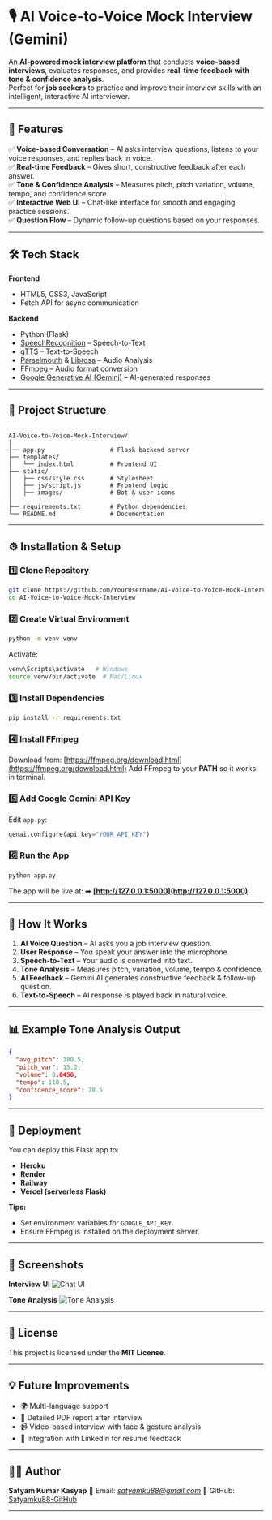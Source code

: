 # 🎙️ AI Voice-to-Voice Mock Interview (Gemini)

An **AI-powered mock interview platform** that conducts **voice-based interviews**, evaluates responses, and provides **real-time feedback with tone & confidence analysis**.  
Perfect for **job seekers** to practice and improve their interview skills with an intelligent, interactive AI interviewer.

---

## 📌 Features

✅ **Voice-based Conversation** – AI asks interview questions, listens to your voice responses, and replies back in voice.  
✅ **Real-time Feedback** – Gives short, constructive feedback after each answer.  
✅ **Tone & Confidence Analysis** – Measures pitch, pitch variation, volume, tempo, and confidence score.  
✅ **Interactive Web UI** – Chat-like interface for smooth and engaging practice sessions.  
✅ **Question Flow** – Dynamic follow-up questions based on your responses.  

---

## 🛠️ Tech Stack

**Frontend**  
- HTML5, CSS3, JavaScript  
- Fetch API for async communication  

**Backend**  
- Python (Flask)  
- [SpeechRecognition](https://pypi.org/project/SpeechRecognition/) – Speech-to-Text  
- [gTTS](https://pypi.org/project/gTTS/) – Text-to-Speech  
- [Parselmouth](https://pypi.org/project/praat-parselmouth/) & [Librosa](https://pypi.org/project/librosa/) – Audio Analysis  
- [FFmpeg](https://ffmpeg.org/) – Audio format conversion  
- [Google Generative AI (Gemini)](https://ai.google/) – AI-generated responses  

---

## 📂 Project Structure

```

AI-Voice-to-Voice-Mock-Interview/
│
├── app.py                  # Flask backend server
├── templates/
│   └── index.html          # Frontend UI
├── static/
│   ├── css/style.css       # Stylesheet
│   ├── js/script.js        # Frontend logic
│   ├── images/             # Bot & user icons
│
├── requirements.txt        # Python dependencies
└── README.md               # Documentation

````

---

## ⚙️ Installation & Setup

### 1️⃣ Clone Repository
```bash
git clone https://github.com/YourUsername/AI-Voice-to-Voice-Mock-Interview.git
cd AI-Voice-to-Voice-Mock-Interview
````

### 2️⃣ Create Virtual Environment

```bash
python -m venv venv
```

Activate:

```bash
venv\Scripts\activate   # Windows
source venv/bin/activate  # Mac/Linux
```

### 3️⃣ Install Dependencies

```bash
pip install -r requirements.txt
```

### 4️⃣ Install FFmpeg

Download from: [https://ffmpeg.org/download.html](https://ffmpeg.org/download.html)
Add FFmpeg to your **PATH** so it works in terminal.

### 5️⃣ Add Google Gemini API Key

Edit `app.py`:

```python
genai.configure(api_key="YOUR_API_KEY")
```

### 6️⃣ Run the App

```bash
python app.py
```

The app will be live at:
➡ **[http://127.0.0.1:5000](http://127.0.0.1:5000)**

---

## 🎯 How It Works

1. **AI Voice Question** – AI asks you a job interview question.
2. **User Response** – You speak your answer into the microphone.
3. **Speech-to-Text** – Your audio is converted into text.
4. **Tone Analysis** – Measures pitch, variation, volume, tempo & confidence.
5. **AI Feedback** – Gemini AI generates constructive feedback & follow-up question.
6. **Text-to-Speech** – AI response is played back in natural voice.

---

## 📊 Example Tone Analysis Output

```json
{
  "avg_pitch": 180.5,
  "pitch_var": 15.2,
  "volume": 0.0456,
  "tempo": 110.5,
  "confidence_score": 78.5
}
```

---

## 🚀 Deployment

You can deploy this Flask app to:

* **Heroku**
* **Render**
* **Railway**
* **Vercel (serverless Flask)**

**Tips:**

* Set environment variables for `GOOGLE_API_KEY`.
* Ensure FFmpeg is installed on the deployment server.

---

## 📸 Screenshots

**Interview UI**
![Chat UI](static/images/screenshot1.png)

**Tone Analysis**
![Tone Analysis](static/images/screenshot2.png)

---

## 📜 License

This project is licensed under the **MIT License**.

---

## 💡 Future Improvements

* 🌍 Multi-language support
* 📑 Detailed PDF report after interview
* 📹 Video-based interview with face & gesture analysis
* 🔗 Integration with LinkedIn for resume feedback

---

## 👨‍💻 Author

**Satyam Kumar Kasyap**
📧 Email: *[satyamku88@gmail.com](mailto:satyamku88@gmail.com)*
🔗 GitHub: [Satyamku88-GitHub](https://github.com/Satyamku88)

---


